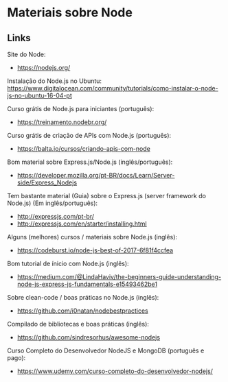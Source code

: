 # Materiais sobre Node

## Links

Site do Node:

- https://nodejs.org/

Instalação do Node.js no Ubuntu:
https://www.digitalocean.com/community/tutorials/como-instalar-o-node-js-no-ubuntu-16-04-pt

Curso grátis de Node.js para iniciantes (português):

- https://treinamento.nodebr.org/

Curso grátis de criação de APIs com Node.js (português):

- https://balta.io/cursos/criando-apis-com-node

Bom material sobre Express.js/Node.js (inglês/português):

- https://developer.mozilla.org/pt-BR/docs/Learn/Server-side/Express_Nodejs

Tem bastante material (Guia) sobre o Express.js (server framework do Node.js) (Em inglês/português):

- http://expressjs.com/pt-br/
- http://expressjs.com/en/starter/installing.html

Alguns (melhores) cursos / materiais sobre Node.js (inglês):

- https://codeburst.io/node-js-best-of-2017-6f81f4ccfea

Bom tutorial de ínicio com Node.js (inglês):

- https://medium.com/@LindaHaviv/the-beginners-guide-understanding-node-js-express-js-fundamentals-e15493462be1

Sobre clean-code / boas práticas no Node.js (inglês):

- https://github.com/i0natan/nodebestpractices

Compilado de bibliotecas e boas práticas (inglês):

- https://github.com/sindresorhus/awesome-nodejs

Curso Completo do Desenvolvedor NodeJS e MongoDB (português e pago):

- https://www.udemy.com/curso-completo-do-desenvolvedor-nodejs/

